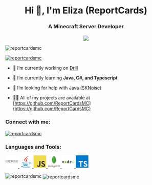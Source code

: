 <h1 align="center">Hi 👋, I'm Eliza (ReportCards)</h1>
<h3 align="center">A Minecraft Server Developer</h3>

<p align="center"><a href="https://discord.com/users/150729679962243075"><img align="center" src="https://lanyard-profile-readme.vercel.app/api/150729679962243075"></a></p>

<p align="left"> <img src="https://komarev.com/ghpvc/?username=reportcardsmc&label=Profile%20views&color=0e75b6&style=flat-square" alt="reportcardsmc" /> </p>

<p align="left"> <a href="https://twitter.com/reportcardsmc" target="blank"><img src="https://img.shields.io/twitter/follow/reportcardsmc?logo=twitter&style=for-the-badge" alt="reportcardsmc" /></a> </p>

- 🔭 I’m currently working on [Drill](https://discord.io/drill)

- 🌱 I’m currently learning **Java, C#, and Typescript**

- 🤝 I’m looking for help with [Java (SKNoise)](https://github.com/ReportCardsMC/SKNoise)

- 👨‍💻 All of my projects are available at [https://github.com/ReportCardsMC](https://github.com/ReportCardsMC)

<h3 align="left">Connect with me:</h3>
<p align="left">
<a href="https://twitter.com/reportcardsmc" target="blank"><img align="center" src="https://raw.githubusercontent.com/rahuldkjain/github-profile-readme-generator/master/src/images/icons/Social/twitter.svg" alt="reportcardsmc" height="30" width="40" /></a>
</p>

<h3 align="left">Languages and Tools:</h3>
<p align="left"> <a href="https://expressjs.com" target="_blank"> <img src="https://raw.githubusercontent.com/devicons/devicon/master/icons/express/express-original-wordmark.svg" alt="express" width="40" height="40"/> </a> <a href="https://www.java.com" target="_blank"> <img src="https://raw.githubusercontent.com/devicons/devicon/master/icons/java/java-original.svg" alt="java" width="40" height="40"/> </a> <a href="https://developer.mozilla.org/en-US/docs/Web/JavaScript" target="_blank"> <img src="https://raw.githubusercontent.com/devicons/devicon/master/icons/javascript/javascript-original.svg" alt="javascript" width="40" height="40"/> </a> <a href="https://www.mongodb.com/" target="_blank"> <img src="https://raw.githubusercontent.com/devicons/devicon/master/icons/mongodb/mongodb-original-wordmark.svg" alt="mongodb" width="40" height="40"/> </a> <a href="https://nodejs.org" target="_blank"> <img src="https://raw.githubusercontent.com/devicons/devicon/master/icons/nodejs/nodejs-original-wordmark.svg" alt="nodejs" width="40" height="40"/> </a> <a href="https://www.typescriptlang.org/" target="_blank"> <img src="https://raw.githubusercontent.com/devicons/devicon/master/icons/typescript/typescript-original.svg" alt="typescript" width="40" height="40"/> </a> </p>

<p><img align="left" src="https://github-readme-stats.vercel.app/api/top-langs?username=reportcardsmc&show_icons=true&theme=tokyonight&locale=en&layout=compact" alt="reportcardsmc" /></p>

<p>&nbsp;<img align="center" src="https://github-readme-stats.vercel.app/api?username=reportcardsmc&show_icons=true&theme=tokyonight&locale=en" alt="reportcardsmc" /></p>

